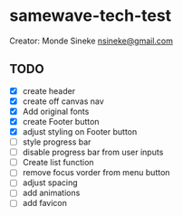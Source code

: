 # samewave-tech-test

Creator: Monde Sineke <nsineke@gmail.com>


## TODO

- [x] create header
- [x] create off canvas nav
- [x] Add original fonts
- [x] create Footer button
- [x] adjust styling on Footer button
- [ ] style progress bar
- [ ] disable progress bar from user inputs
- [ ] Create list function
- [ ] remove focus vorder from menu button
- [ ] adjust spacing
- [ ] add animations
- [ ] add favicon
